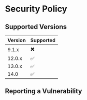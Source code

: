 # Security Policy

## Supported Versions


| Version | Supported          |
| ------- | ------------------ |
| 9.1.x   |   ✖️ |
| 12.0.x   |   :white_check_mark:              |
| 13.0.x   | :white_check_mark: |
| 14.0   |  :white_check_mark:             |

## Reporting a Vulnerability
